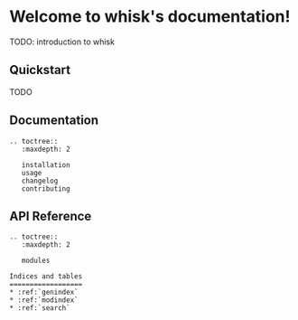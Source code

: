 # Welcome to whisk's documentation!

TODO: introduction to whisk

## Quickstart

TODO

## Documentation


```eval_rst
.. toctree::
   :maxdepth: 2

   installation
   usage
   changelog
   contributing
```

## API Reference

```eval_rst
.. toctree::
   :maxdepth: 2

   modules
```

```eval_rst
Indices and tables
==================
* :ref:`genindex`
* :ref:`modindex`
* :ref:`search`
```
